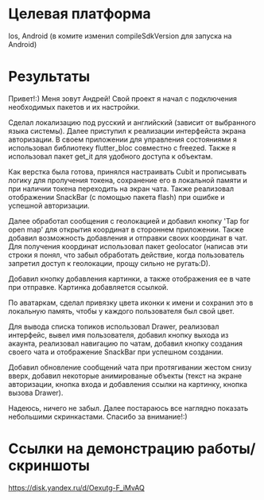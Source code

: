 # Целевая платформа

Ios, Android (в комите изменил compileSdkVersion для запуска на Android)

# Результаты

Привет!:) Меня зовут Андрей! Свой проект я начал с подключения необходимых пакетов и их настройки.

Сделал локализацию под русский и английский (зависит от выбранного языка системы). Далее приступил к реализации интерфейста экрана авторизации. В своем приложении для управления состояниями я использовал библиотеку flutter_bloc совместно с freezed. Также я использовал пакет get_it для удобного доступа к объектам.

Как верстка была готова, принялся настраивать Cubit и прописывать логику для пролучения токена, сохранение его в локальной памяти и при наличии токена переходить на экран чата. Также реализовал отображении SnackBar (с помощью пакета flash) при ошибке и успешной авторизации.

Далее обработал сообщения с геолокацией и добавил кнопку 'Tap for open map' для открытия координат в стороннем приложении. Также добавил возможность добавления и отправки своих координат в чат. Для получения координат использовал пакет geolocator (написав эти строки я понял, что забыл обработать действие, когда пользователь запретил доступ к геолокации, прощу сильно не ругать:D).

Добавил кнопку добавления картинки, а также отображения ее в чате при отправке. Картинка добавляется ссылкой.

По аватаркам, сделал привязку цвета иконки к имени и сохранил это в локальную память, чтобы у каждого пользователя был свой цвет.

Для вывода списка топиков использовал Drawer, реализовал интерфейс, вывел имя пользователя, добавил кнопку выхода из акаунта, реализовал навигацию по чатам, добавил кнопку создания своего чата и отображение SnackBar при успешном создании.

Добавил обновление сообщений чата при протягивании жестом снизу вверх, добавил некоторые анимированые объекты (текст на экране авторизации, кнопка входа и добавления ссылки на картинку, кнопка вызова Drawer).

Надеюсь, ничего не забыл. Далее постараюсь все наглядно показать небольшими скринкастами. Спасибо за внимание!:)

# Ссылки на демонстрацию работы/скриншоты

https://disk.yandex.ru/d/Oexutg-F_iMvAQ
